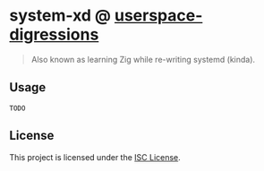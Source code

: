 # system-xd @ [userspace-digressions](https://projects.intra.42.fr/projects/42cursus-userspace_digressions)

> Also known as learning Zig while re-writing systemd (kinda).

## Usage

`TODO`

## License

This project is licensed under the [ISC License](./LICENSE).
